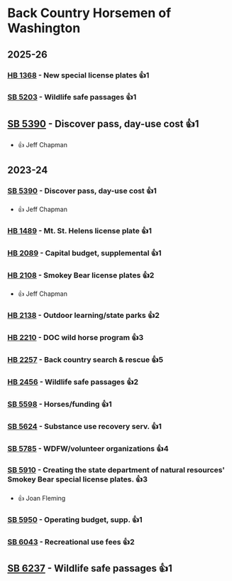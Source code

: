 # Back Country Horsemen of Washington
## 2025-26

### [HB 1368](/bill/2025-26/hb/1368/) - New special license plates 👍1  

### [SB 5203](/bill/2025-26/sb/5203/) - Wildlife safe passages 👍1  

## [SB 5390](/bill/2025-26/sb/5390/) - Discover pass, day-use cost 👍1  
* 👍 Jeff Chapman

## 2023-24

### [SB 5390](/bill/2023-24/sb/5390/) - Discover pass, day-use cost 👍1  
* 👍 Jeff Chapman

### [HB 1489](/bill/2023-24/hb/1489/) - Mt. St. Helens license plate 👍1  

### [HB 2089](/bill/2023-24/hb/2089/) - Capital budget, supplemental 👍1  

### [HB 2108](/bill/2023-24/hb/2108/) - Smokey Bear license plates 👍2  
* 👍 Jeff Chapman

### [HB 2138](/bill/2023-24/hb/2138/) - Outdoor learning/state parks 👍2  

### [HB 2210](/bill/2023-24/hb/2210/) - DOC wild horse program 👍3  

### [HB 2257](/bill/2023-24/hb/2257/) - Back country search & rescue 👍5  

### [HB 2456](/bill/2023-24/hb/2456/) - Wildlife safe passages 👍2  

### [SB 5598](/bill/2023-24/sb/5598/) - Horses/funding 👍1  

### [SB 5624](/bill/2023-24/sb/5624/) - Substance use recovery serv. 👍1  

### [SB 5785](/bill/2023-24/sb/5785/) - WDFW/volunteer organizations 👍4  

### [SB 5910](/bill/2023-24/sb/5910/) - Creating the state department of natural resources' Smokey Bear special license plates. 👍3  
* 👍 Joan Fleming

### [SB 5950](/bill/2023-24/sb/5950/) - Operating budget, supp. 👍1  

### [SB 6043](/bill/2023-24/sb/6043/) - Recreational use fees 👍2  

## [SB 6237](/bill/2023-24/sb/6237/) - Wildlife safe passages 👍1  
